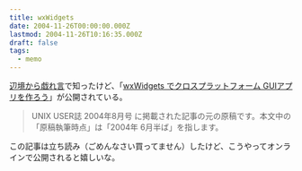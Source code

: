 ```yaml
---
title: wxWidgets
date: 2004-11-26T00:00:00.000Z
lastmod: 2004-11-26T10:16:35.000Z
draft: false
tags:
  - memo
---
```


[辺境から戯れ言](http://www.alles.or.jp/~spiegel/200411.html#d24_t1)で知ったけど、「[wxWidgets でクロスプラットフォーム GUIアプリを作ろう](http://namazu.org/~satoru/pub/uu-2004-08/)」が公開されている。

> UNIX USER誌 2004年8月号 に掲載された記事の元の原稿です。本文中の「原稿執筆時点」は「2004年 6月半ば」を指します。

この記事は立ち読み（ごめんなさい買ってません）したけど、こうやってオンラインで公開されると嬉しいな。
